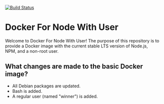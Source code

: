 [![Build Status](https://travis-ci.com/rubyonracetracks/docker-node_user.svg?branch=master)](https://travis-ci.com/rubyonracetracks/docker-node_user)

# Docker For Node With User

Welcome to Docker For Node With User!  The purpose of this repository is to provide a Docker image with the current stable LTS version of Node.js, NPM, and a non-root user.

## What changes are made to the basic Docker image?
* All Debian packages are updated.
* Bash is added.
* A regular user (named "winner") is added.
